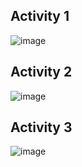 ## Activity 1
![image](https://user-images.githubusercontent.com/68271765/144221805-bc174739-41b3-4e0e-97d5-6c40c6def82d.png)
## Activity 2
![image](https://user-images.githubusercontent.com/68271765/144221870-c2fd9093-256c-410c-ad8f-4b0b2f7b02d3.png)
## Activity 3
![image](https://user-images.githubusercontent.com/68271765/144221950-9b2846d7-216e-4e71-91cd-476401479949.png)
